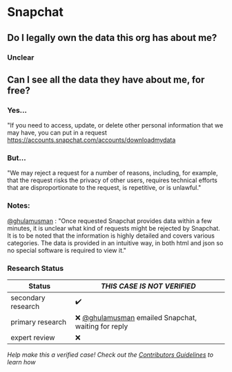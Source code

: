 # Snapchat

## Do I legally own the data this org has about me?
### Unclear


## Can I see all the data they have about me, for free?
### Yes...
"If you need to access, update, or delete other personal information that we may have, you can put in a request https://accounts.snapchat.com/accounts/downloadmydata

### But...
"We may reject a request for a number of reasons, including, for example, that the request risks the privacy of other users, requires technical efforts that are disproportionate to the request, is repetitive, or is unlawful."

### Notes:
[@ghulamusman](https://github.com/ghulamusman) : "Once requested Snapchat provides data within a few minutes, it is unclear what kind of requests might be rejected by Snapchat. It is to be noted that the information is highly detailed and covers various categories. The data is provided in an intuitive way, in both html and json so no special software is required to view it."

### Research Status

| Status  | *THIS CASE IS NOT VERIFIED* |
| ------------- |------------- |
| secondary research | :heavy_check_mark: |
| primary research | :x: [@ghulamusman](https://github.com/ghulamusman) emailed Snapchat, waiting for reply |
| expert review | :x: |

*Help make this a verified case! Check out the [Contributors Guidelines](https://github.com/samanthaburton/whose_data/blob/master/CONTRIBUTING.md) to learn how*
